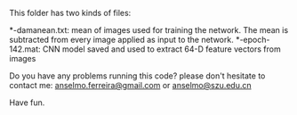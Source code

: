 
This folder has two kinds of files:

*-damanean.txt: mean of images used for training the network. The mean is subtracted from every image applied as input to the network.
*-epoch-142.mat: CNN model saved and used to extract 64-D feature vectors from images

Do you have any problems running this code? please don't hesitate to contact me: anselmo.ferreira@gmail.com or anselmo@szu.edu.cn

Have fun.

